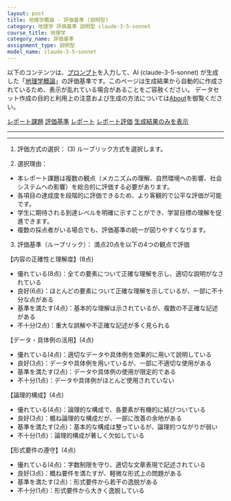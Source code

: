 ```yaml
---
layout: post
title: 地理学概論 - 評価基準 (説明型)
category: 地理学 評価基準 説明型 claude-3-5-sonnet
course_title: 地理学
category_name: 評価基準
assignment_type: 説明型
model_name: claude-3-5-sonnet
---
```


以下のコンテンツは、[プロンプト](http://127.0.0.1:8000/generated/地理学/claude-3-5-sonnet/prompt_評価基準-説明型.md)を入力して、AI (claude-3-5-sonnet) が生成した「[地理学概論](/contents/地理学/)」の評価基準です。このページは生成結果から自動的に作成されているため、表示が乱れている場合があることをご容赦ください。
データセット作成の目的と利用上の注意および生成の方法については[About](/About)を御覧ください。

[レポート課題](../レポート課題-説明型)
[評価基準](../評価基準-説明型)
[レポート](../レポート-説明型)
[レポート評価](../レポート評価-説明型)
[生成結果のみを表示](http://127.0.0.1:8000/generated/地理学/claude-3-5-sonnet/評価基準-説明型.md)
  

***
***
  
1. 評価方式の選択：
(3) ルーブリック方式を選択します。

2. 選択理由：
- 本レポート課題は複数の観点（メカニズムの理解、自然環境への影響、社会システムへの影響）を総合的に評価する必要があります。
- 各項目の達成度を段階的に評価できるため、より客観的で公平な評価が可能です。
- 学生に期待される到達レベルを明確に示すことができ、学習目標の理解を促進できます。
- 複数の採点者がいる場合でも、評価基準の統一が図りやすくなります。

3. 評価基準（ルーブリック）：
満点20点を以下の4つの観点で評価

【内容の正確性と理解度】(8点)
- 優れている(8点)：全ての要素について正確な理解を示し、適切な説明がなされている
- 良好(6点)：ほとんどの要素について正確な理解を示しているが、一部に不十分な点がある
- 基準を満たす(4点)：基本的な理解は示されているが、複数の不正確な記述がある
- 不十分(2点)：重大な誤解や不正確な記述が多く見られる

【データ・具体例の活用】(4点)
- 優れている(4点)：適切なデータや具体例を効果的に用いて説明している
- 良好(3点)：データや具体例を用いているが、一部に不適切な使用がある
- 基準を満たす(2点)：データや具体例の使用が限定的である
- 不十分(1点)：データや具体例がほとんど使用されていない

【論理的構成】(4点)
- 優れている(4点)：論理的な構成で、各要素が有機的に結びついている
- 良好(3点)：概ね論理的な構成だが、一部に改善の余地がある
- 基準を満たす(2点)：基本的な構成は整っているが、論理的つながりが弱い
- 不十分(1点)：論理的構成が著しく欠如している

【形式要件の遵守】(4点)
- 優れている(4点)：字数制限を守り、適切な文章表現で記述されている
- 良好(3点)：概ね要件を満たすが、軽微な形式上の問題がある
- 基準を満たす(2点)：形式要件から若干の逸脱がある
- 不十分(1点)：形式要件から大きく逸脱している
